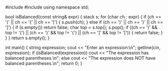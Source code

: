 #include <iostream>
#include <stack>
using namespace std;

bool isBalanced(const string& expr) {
    stack<char> s;
    for (char ch : expr) {
        if (ch == '(' || ch == '{' || ch == '[') {
            s.push(ch);
        } else if (ch == ')' || ch == '}' || ch == ']') {
            if (s.empty()) return false;
        char top = s.top();
            s.pop();
         if ((ch == ')' && top != '(') ||
                (ch == '}' && top != '{') ||
                (ch == ']' && top != '[')) {
                return false;
            }
        }
    }
   return s.empty();
}

int main() {
    string expression;
    cout << "Enter an expression:\n";
    getline(cin, expression);
    if (isBalanced(expression))
        cout << "The expression has balanced parentheses.\n";
    else
        cout << "The expression does NOT have balanced parentheses.\n";
    return 0;
}
